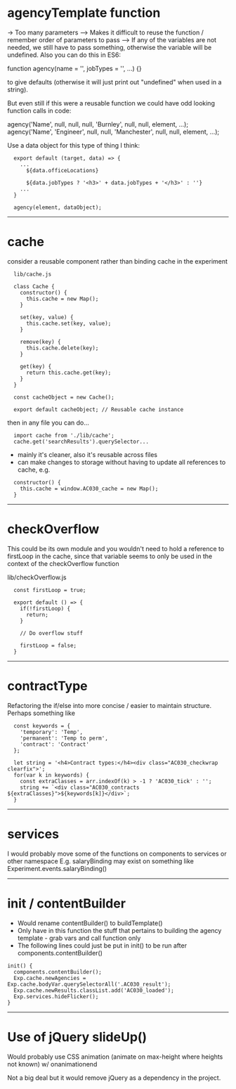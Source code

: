 # agencyTemplate function

-> Too many parameters
--> Makes it difficult to reuse the function / remember order of parameters to pass
--> If any of the variables are not needed, we still have to pass something, otherwise
the variable will be undefined. Also you can do this in ES6:

function agency(name = '', jobTypes = '', ...) {}

to give defaults (otherwise it will just print out "undefined" when used in a string).

But even still if this were a reusable function we could have odd looking function calls in code:

agency('Name', null, null, null, 'Burnley', null, null, element, ...);
agency('Name', 'Engineer', null, null, 'Manchester', null, null, element, ...);

Use a data object for this type of thing I think:

```
  export default (target, data) => {
    ...
      ${data.officeLocations}

      ${data.jobTypes ? '<h3>' + data.jobTypes + '</h3>' : ''}
    ...
  }

  agency(element, dataObject);
``` 

----

# cache

consider a reusable component rather than binding cache in the experiment

```
  lib/cache.js

  class Cache {
    constructor() {
      this.cache = new Map();
    }
    
    set(key, value) {
      this.cache.set(key, value);
    }
    
    remove(key) {
      this.cache.delete(key);
    }
    
    get(key) {
      return this.cache.get(key);
    }
  }

  const cacheObject = new Cache();

  export default cacheObject; // Reusable cache instance 
```

then in any file you can do... 

```
  import cache from './lib/cache';
  cache.get('searchResults').querySelector... 
``` 

- mainly it's cleaner, also it's reusable across files
- can make changes to storage without having to update all references to cache, e.g.

```
  constructor() {
    this.cache = window.AC030_cache = new Map();
  }
```

----

# checkOverflow

This could be its own module and you wouldn't need to hold a reference to firstLoop in the cache, since
that variable seems to only be used in the context of the checkOverflow function

lib/checkOverflow.js

```
  const firstLoop = true;

  export default () => {
    if(!firstLoop) {
      return;
    }

    // Do overflow stuff 
    
    firstLoop = false;
  }
```

----

# contractType 

Refactoring the if/else into more concise / easier to maintain structure. Perhaps something like

```
  const keywords = {
    'temporary': 'Temp',
    'permanent': 'Temp to perm',
    'contract': 'Contract'
  };

  let string = '<h4>Contract types:</h4><div class="AC030_checkwrap clearfix">';
  for(var k in keywords) {
    const extraClasses = arr.indexOf(k) > -1 ? 'AC030_tick' : '';
    string += `<div class="AC030_contracts ${extraClasses}">${keywords[k]}</div>`;
  }
```

----

# services

I would probably move some of the functions on components to services or other namespace
E.g. salaryBinding may exist on something like Experiment.events.salaryBinding()

----

# init / contentBuilder

- Would rename contentBuilder() to buildTemplate()
- Only have in this function the stuff that pertains to building the agency template - grab vars and call function only
- The following lines could just be put in init() to be run after components.contentBuilder()

```
init() {
  components.contentBuilder();
  Exp.cache.newAgencies = Exp.cache.bodyVar.querySelectorAll('.AC030_result');
  Exp.cache.newResults.classList.add('AC030_loaded');
  Exp.services.hideFlicker();
}

```

----

# Use of jQuery slideUp()

Would probably use CSS animation (animate on max-height where heights not known) w/ onanimationend

Not a big deal but it would remove jQuery as a dependency in the project.
